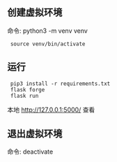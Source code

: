 ## 创建虚拟环境
命令:
     python3 -m venv venv
     
     source venv/bin/activate

## 运行
     pip3 install -r requirements.txt
     flask forge
     flask run

本地 http://127.0.0.1:5000/  查看
     
## 退出虚拟环境
命令:
     deactivate
